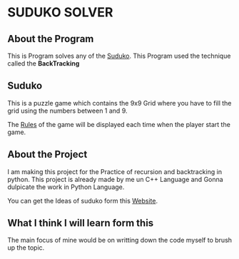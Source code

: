 # SUDUKO SOLVER

## About the Program
This is Program solves any of the [Suduko](#Suduko). This Program used the technique called the **BackTracking**

## Suduko 
This is a puzzle game which contains the 9x9 Grid where you have to fill the grid using the numbers between 1 and 9.

The [Rules](./Rules.py) of the game will be displayed each time when the player start the game.

## About the Project
I am making this project for the Practice of recursion and backtracking in python. This project is already made by me un C++ Language and Gonna dulpicate the work in Python Language.

You can get the Ideas of suduko form this [Website](https://sudoku.com/medium/).

## What I think I will learn form this
The main focus of mine would be on writting down the code myself to brush up the topic. 